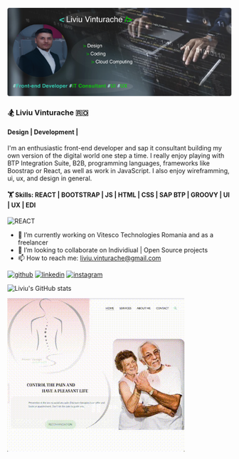 ![cover](https://github.com/vteliviu/vteliviu/blob/main/cover.jpg)

### 🏂 Liviu Vinturache 🇷🇴

#### Design | Development | 

I'm an enthusiastic front-end developer and sap it consultant building my own version of the digital world one step a time. 
I really enjoy playing with BTP Integration Suite, B2B, programming languages, frameworks like Boostrap or React, as well as work in JavaScript.
I also enjoy wireframming, ui, ux, and design in general.

#### 🏋️  Skills: REACT | BOOTSTRAP | JS | HTML | CSS | SAP BTP | GROOVY | UI | UX | EDI

![REACT](<img src="figma(1).svg"  width="20" alt="FIGMA" title="red" />)



- 🔭 I’m currently working on Vitesco Technologies Romania and as a freelancer
- 👯 I’m looking to collaborate on Individiual | Open Source projects
- 📫 How to reach me: liviu.vinturache@gmail.com



[<img src='https://cdn.jsdelivr.net/npm/simple-icons@3.0.1/icons/github.svg' alt='github' height='40'>](https://github.com/vteliviu)  [<img src='https://cdn.jsdelivr.net/npm/simple-icons@3.0.1/icons/linkedin.svg' alt='linkedin' height='40'>](https://www.linkedin.com/in/liviu-vinturache/)  [<img src='https://cdn.jsdelivr.net/npm/simple-icons@3.0.1/icons/instagram.svg' alt='instagram' height='40'>](https://www.instagram.com/liviu18vte/)  

![Liviu's GitHub stats](https://github-readme-stats.vercel.app/api?username=vteliviu&theme=algolia_icons=true)

![cover](https://github.com/vteliviu/vteliviu/blob/main/design.gif)

